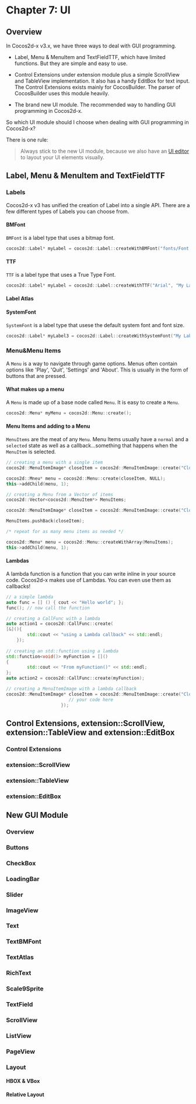 # Chapter 7: UI

## Overview
In Cocos2d-x v3.x, we have three ways to deal with GUI programming.

- Label, Menu & MenuItem and TextFieldTTF, which have limited functions. But they are simple and easy to use.

- Control Extensions under extension module plus a simple ScrollView and TableView implementation. It also has a handy EditBox for text input.
The Control Extensions exists mainly for CocosBuilder. The parser of CocosBuilder uses this module heavily. 

- The brand new UI module. The recommended way to handling GUI programming in Cocos2d-x.

So which UI module should I choose when dealing with GUI programming in Cocos2d-x?

There is one rule:

> Always stick to the new UI module, because we also have an [UI editor](http://cocos2d-x.org/products#cocos-studio) to layout your UI elements visually.


## Label, Menu & MenuItem and TextFieldTTF
### Labels
Cocos2d-x v3 has unified the creation of Label into a single API.
There are a few different types of Labels you can choose from.
  
#### BMFont
`BMFont` is a label type that uses a bitmap font.
```cpp
cocos2d::Label* myLabel = cocos2d::Label::createWithBMFont("fonts/Font.fnt", "My Label Text");
```
#### TTF
`TTF` is a label type that uses a True Type Font.
```cpp
cocos2d::Label* myLabel = cocos2d::Label::createWithTTF("Arial", "My Label Text", 16);
```       
#### Label Atlas

         
#### SystemFont
`SystemFont` is a label type that usese the default system font and font size. 
```cpp
cocos2d::Label* myLabel3 = cocos2d::Label::createWithSystemFont("My Label Text", "Arial", 16);
```
    
### Menu&Menu Items
A `Menu` is a way to navigate through game options. Menus often contain options like 'Play', 'Quit', 'Settings' and 'About'. This is usually in the form of buttons that are pressed.

#### What makes up a menu
A `Menu` is made up of a base node called `Menu`. It is easy to create a `Menu`.

```cpp
cocos2d::Menu* myMenu = cocos2d::Menu::create();
```        
#### Menu Items and adding to a Menu
`MenuItems` are the meat of any `Menu`.  Menu Items usually have a `normal` and a `selected` state as well as a callback...something that happens when the `MenuItem` is selected.

```cpp
// creating a menu with a single item
cocos2d::MenuItemImage* closeItem = cocos2d::MenuItemImage::create("CloseNormal.png", "CloseSelected.png", CC_CALLBACK_1(HelloWorld::menuCloseCallback, this));

cocos2d::Mneu* menu = cocos2d::Menu::create(closeItem, NULL);
this->addChild(menu, 1);

// creating a Menu from a Vector of items
cocos2d::Vector<cocos2d::MenuItem*> MenuItems;

cocos2d::MenuItemImage* closeItem = cocos2d::MenuItemImage::create("CloseNormal.png", "CloseSelected.png", CC_CALLBACK_1(HelloWorld::menuCloseCallback, this));

MenuItems.pushBack(closeItem);

/* repeat for as many menu items as needed */

cocos2d::Menu* menu = cocos2d::Menu::createWithArray(MenuItems);
this->addChild(menu, 1);
```
#### Lambdas
A lambda function is a function that you can write inline in your source code. Cocos2d-x makes use of Lambdas. You can even use them as callbacks!
```cpp
// a simple lambda
auto func = [] () { cout << "Hello world"; };
func(); // now call the function

// creating a CallFunc with a lambda
auto action1 = cocos2d::CallFunc::create(
[&](){
        std::cout << "using a Lambda callback" << std::endl;
    });
    
// creating an std::function using a lambda
std::function<void()> myFunction = []()
{
        std::cout << "From myFunction()" << std::endl;
};
auto action2 = cocos2d::CallFunc::create(myFunction);

// creating a MenuItemImage with a lambda callback
cocos2d::MenuItemImage* closeItem = cocos2d::MenuItemImage::create("CloseNormal.png", "CloseSelected.png", [&](Object *sender){
                        // your code here
                     });
```

## Control Extensions, extension::ScrollView, extension::TableView and extension::EditBox
### Control Extensions
### extension::ScrollView
### extension::TableView
### extension::EditBox

## New GUI Module
### Overview
### Buttons
### CheckBox
### LoadingBar
### Slider
### ImageView
### Text
### TextBMFont
### TextAtlas
### RichText
### Scale9Sprite
### TextField
### ScrollView
### ListView
### PageView
### Layout
#### HBOX & VBox
#### Relative Layout


